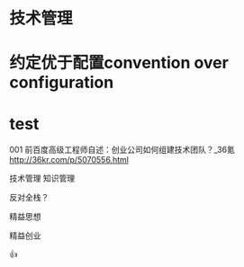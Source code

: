 
# 技术管理

# 约定优于配置convention over configuration

# test
001
前百度高级工程师自述：创业公司如何组建技术团队？_36氪
http://36kr.com/p/5070556.html

技术管理 知识管理

反对全栈？

精益思想

精益创业

:+1:
